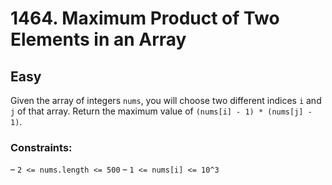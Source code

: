 # 1464. Maximum Product of Two Elements in an Array

## Easy

Given the array of integers `nums`, you will choose two different indices `i` and `j` of that array. Return the maximum
value of `(nums[i] - 1) * (nums[j] - 1)`.

### Constraints:

– `2 <= nums.length <= 500`
– `1 <= nums[i] <= 10^3`
